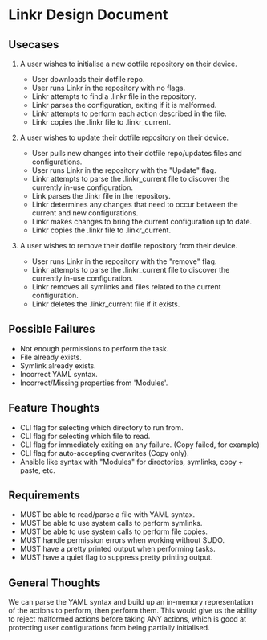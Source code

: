 # Linkr Design Document

## Usecases

1. A user wishes to initialise a new dotfile repository on their device.

   - User downloads their dotfile repo.
   - User runs Linkr in the repository with no flags.
   - Linkr attempts to find a .linkr file in the repository.
   - Linkr parses the configuration, exiting if it is malformed.
   - Linkr attempts to perform each action described in the file.
   - Linkr copies the .linkr file to .linkr_current.

2. A user wishes to update their dotfile repository on their device.

   - User pulls new changes into their dotfile repo/updates files and configurations.
   - User runs Linkr in the repository with the "Update" flag.
   - Linkr attempts to parse the .linkr_current file to discover the currently in-use configuration.
   - Link parses the .linkr file in the repository.
   - Linkr determines any changes that need to occur between the current and new configurations.
   - Linkr makes changes to bring the current configuration up to date.
   - Linkr copies the .linkr file to .linkr_current.

3. A user wishes to remove their dotfile repository from their device.

   - User runs Linkr in the repository with the "remove" flag.
   - Linkr attempts to parse the .linkr_current file to discover the currently in-use configuration.
   - Linkr removes all symlinks and files related to the current configuration.
   - Linkr deletes the .linkr_current file if it exists.

## Possible Failures

- Not enough permissions to perform the task.
- File already exists.
- Symlink already exists.
- Incorrect YAML syntax.
- Incorrect/Missing properties from 'Modules'.

## Feature Thoughts

- CLI flag for selecting which directory to run from.
- CLI flag for selecting which file to read.
- CLI flag for immediately exiting on any failure. (Copy failed, for example)
- CLI flag for auto-accepting overwrites (Copy only).
- Ansible like syntax with "Modules" for directories, symlinks, copy + paste, etc.

## Requirements

- MUST be able to read/parse a file with YAML syntax.
- MUST be able to use system calls to perform symlinks.
- MUST be able to use system calls to perform file copies.
- MUST handle permission errors when working without SUDO.
- MUST have a pretty printed output when performing tasks.
- MUST have a quiet flag to suppress pretty printing output.

## General Thoughts

We can parse the YAML syntax and build up an in-memory representation of the actions to perform, then perform them.
This would give us the ability to reject malformed actions before taking ANY actions, which is good at protecting user configurations from being partially initialised.
